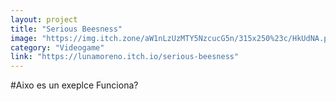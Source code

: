 ```yaml
---
layout: project
title: "Serious Beesness"
image: "https://img.itch.zone/aW1nLzUzMTY5NzcucG5n/315x250%23c/HkUdNA.png"
category: "Videogame"
link: "https://lunamoreno.itch.io/serious-beesness"
---
```


#Aixo es un exeplce
Funciona?
